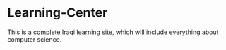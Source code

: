 # Learning-Center
This is a complete Iraqi learning site, which will include everything about computer science.
